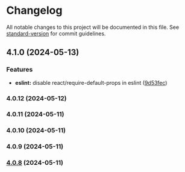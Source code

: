 # Changelog

All notable changes to this project will be documented in this file. See [standard-version](https://github.com/conventional-changelog/standard-version) for commit guidelines.

## 4.1.0 (2024-05-13)


### Features

* **eslint:** disable react/require-default-props in eslint ([9d53fec](https://github.com/LabEG/code-style/commit/9d53fec8ab8b82004aeb286d70e7a6d8496002b3))

### 4.0.12 (2024-05-12)

### 4.0.11 (2024-05-11)

### 4.0.10 (2024-05-11)

### 4.0.9 (2024-05-11)

### [4.0.8](https://github.com/LabEG/code-style/compare/v4.0.7...v4.0.8) (2024-05-11)
